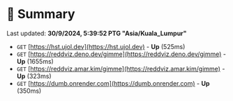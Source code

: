 # 📖 Summary
Last updated: **30/9/2024, 5:39:52 PTG "Asia/Kuala_Lumpur"**

- `GET` [https://hst.ujol.dev](https://hst.ujol.dev) - **Up** (525ms)
- `GET` [https://reddviz.deno.dev/gimme](https://reddviz.deno.dev/gimme) - **Up** (1655ms)
- `GET` [https://reddviz.amar.kim/gimme](https://reddviz.amar.kim/gimme) - **Up** (323ms)
- `GET` [https://dumb.onrender.com](https://dumb.onrender.com) - **Up** (350ms)
